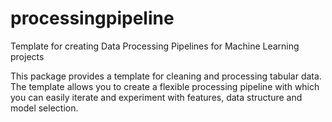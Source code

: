 # processingpipeline
Template for creating Data Processing Pipelines for Machine Learning projects

This package provides a template for cleaning and processing tabular data. The template allows you to create a flexible processing pipeline with which you can easily iterate and experiment with features, data structure and model selection.

